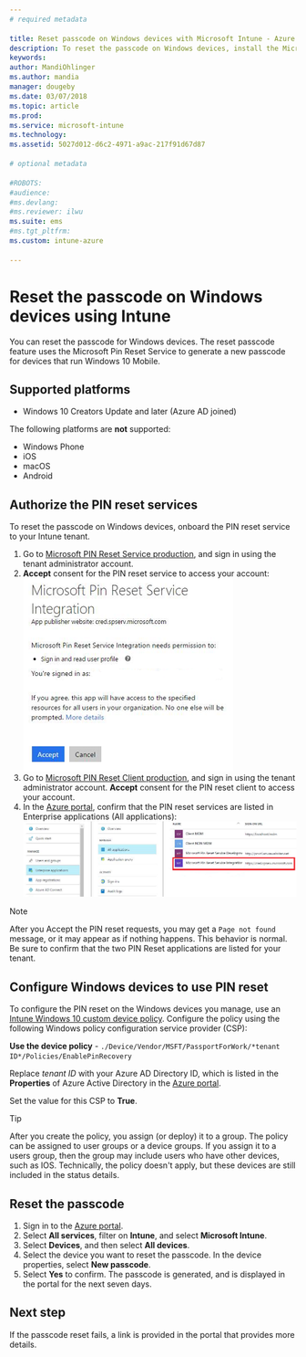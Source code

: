```yaml
---
# required metadata

title: Reset passcode on Windows devices with Microsoft Intune - Azure | Microsoft Docs
description: To reset the passcode on Windows devices, install the Microsoft Pin Reset Service and Microsoft Pin Reset Client, create a device policy using your Azure Active Directory Directory ID, and then reset the passcode in the Azure portal using Microsoft Intune.
keywords:
author: MandiOhlinger
ms.author: mandia
manager: dougeby
ms.date: 03/07/2018
ms.topic: article
ms.prod:
ms.service: microsoft-intune
ms.technology:
ms.assetid: 5027d012-d6c2-4971-a9ac-217f91d67d87

# optional metadata

#ROBOTS:
#audience:
#ms.devlang:
#ms.reviewer: ilwu
ms.suite: ems
#ms.tgt_pltfrm:
ms.custom: intune-azure

---
```


# Reset the passcode on Windows devices using Intune

You can reset the passcode for Windows devices. The reset passcode feature uses the Microsoft Pin Reset Service to generate a new passcode for devices that run Windows 10 Mobile. 

## Supported platforms

- Windows 10 Creators Update and later (Azure AD joined)

The following platforms are **not** supported:
- Windows Phone
- iOS
- macOS
- Android

## Authorize the PIN reset services

To reset the passcode on Windows devices, onboard the PIN reset service to your Intune tenant.

1. Go to [Microsoft PIN Reset Service production](https://login.windows.net/common/oauth2/authorize?response_type=code&client_id=b8456c59-1230-44c7-a4a2-99b085333e84&resource=https%3A%2F%2Fgraph.windows.net&redirect_uri=https%3A%2F%2Fcred.microsoft.com&state=e9191523-6c2f-4f1d-a4f9-c36f26f89df0&prompt=admin_consent), and sign in using the tenant administrator account.
2. **Accept** consent for the PIN reset service to access your account: 
  ![Accept the PIN Reset Server request for permissions](./media/pin-reset-service-home-screen.png)
3. Go to [Microsoft PIN Reset Client production](https://login.windows.net/common/oauth2/authorize?response_type=code&client_id=9115dd05-fad5-4f9c-acc7-305d08b1b04e&resource=https%3A%2F%2Fcred.microsoft.com%2F&redirect_uri=ms-appx-web%3A%2F%2FMicrosoft.AAD.BrokerPlugin%2F9115dd05-fad5-4f9c-acc7-305d08b1b04e&state=6765f8c5-f4a7-4029-b667-46a6776ad611&prompt=admin_consent), and sign in using the tenant administrator account. **Accept** consent for the PIN reset client to access your account.
4. In the [Azure portal](https://portal.azure.com), confirm that the PIN reset services are listed in Enterprise applications (All applications):
  ![PIN reset service permissions page](./media/pin-reset-service-application.png)

> [!NOTE]
> After you Accept the PIN reset requests, you may get a `Page not found` message, or it may appear as if nothing happens. This behavior is normal. Be sure to confirm that the two PIN Reset applications are listed for your tenant.

## Configure Windows devices to use PIN reset

To configure the PIN reset on the Windows devices you manage, use an [Intune Windows 10 custom device policy](custom-settings-windows-10.md). Configure the policy using the following Windows policy configuration service provider (CSP):

**Use the device policy** - `./Device/Vendor/MSFT/PassportForWork/*tenant ID*/Policies/EnablePinRecovery`

Replace *tenant ID* with your Azure AD Directory ID, which is listed in the **Properties** of Azure Active Directory in the [Azure portal](https://portal.azure.com).

Set the value for this CSP to **True**.

> [!TIP]
> After you create the policy, you assign (or deploy) it to a group. The policy can be assigned to user groups or a device groups. If you assign it to a users group, then the group may include users who have other devices, such as IOS. Technically, the policy doesn't apply, but these devices are still included in the status details.

## Reset the passcode

1. Sign in to the [Azure portal](https://portal.azure.com). 
2. Select **All services**, filter on **Intune**, and select **Microsoft Intune**.
3. Select **Devices**, and then select **All devices**.
4. Select the device you want to reset the passcode. In the device properties, select **New passcode**.
5. Select **Yes** to confirm. The passcode is generated, and is displayed in the portal for the next seven days.

## Next step

If the passcode reset fails, a link is provided in the portal that provides more details.